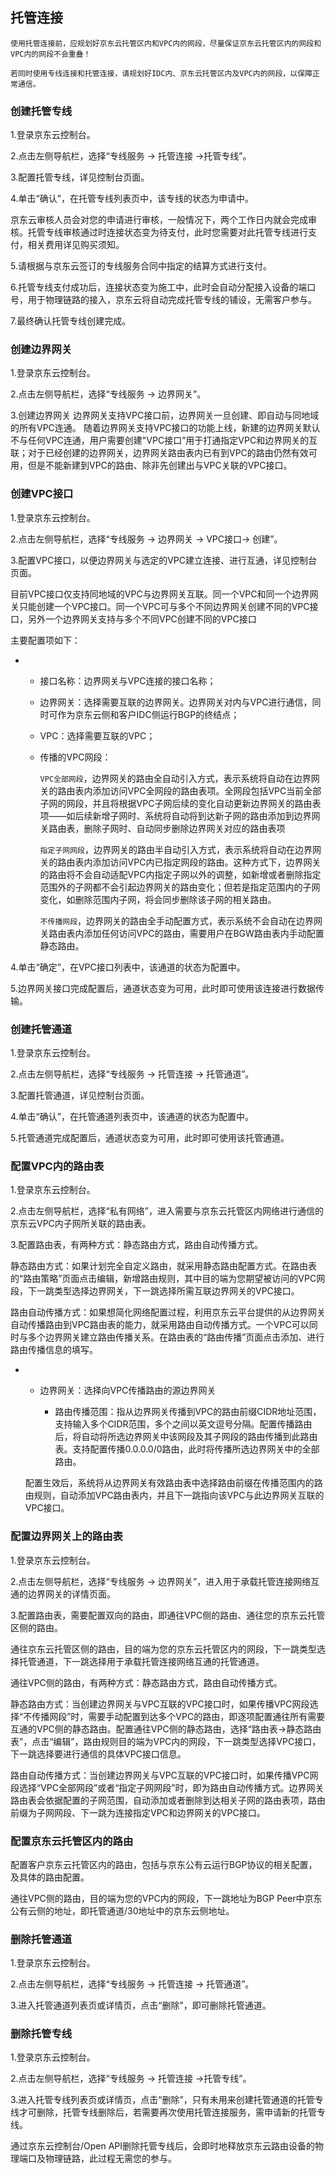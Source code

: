 ## **托管连接**

``使用托管连接前，应规划好京东云托管区内和VPC内的网段，尽量保证京东云托管区内的网段和VPC内的网段不会重叠！``

``若同时使用专线连接和托管连接，请规划好IDC内、京东云托管区内及VPC内的网段，以保障正常通信。``



### **创建托管专线**

1.登录京东云控制台。

2.点击左侧导航栏，选择“专线服务 -> 托管连接 ->托管专线”。

3.配置托管专线，详见控制台页面。

4.单击“确认”，在托管专线列表页中，该专线的状态为申请中。

京东云审核人员会对您的申请进行审核，一般情况下，两个工作日内就会完成审核。托管专线审核通过时连接状态变为待支付，此时您需要对此托管专线进行支付，相关费用详见购买须知。

5.请根据与京东云签订的专线服务合同中指定的结算方式进行支付。

6.托管专线支付成功后，连接状态变为施工中，此时会自动分配接入设备的端口号，用于物理链路的接入，京东云将自动完成托管专线的铺设，无需客户参与。

7.最终确认托管专线创建完成。



### **创建边界网关**

1.登录京东云控制台。

2.点击左侧导航栏，选择“专线服务 -> 边界网关”。

3.创建边界网关
  边界网关支持VPC接口前，边界网关一旦创建、即自动与同地域的所有VPC连通。
  随着边界网关支持VPC接口的功能上线，新建的边界网关默认不与任何VPC连通，用户需要创建"VPC接口”用于打通指定VPC和边界网关的互联；对于已经创建的边界网关，边界网关路由表内已有到VPC的路由仍然有效可用，但是不能新建到VPC的路由、除非先创建出与VPC关联的VPC接口。

### **创建VPC接口**

1.登录京东云控制台。

2.点击左侧导航栏，选择“专线服务 -> 边界网关 -> VPC接口-> 创建”。

3.配置VPC接口，以便边界网关与选定的VPC建立连接、进行互通，详见控制台页面。

目前VPC接口仅支持同地域的VPC与边界网关互联。同一个VPC和同一个边界网关只能创建一个VPC接口。同一个VPC可与多个不同边界网关创建不同的VPC接口，另外一个边界网关支持与多个不同VPC创建不同的VPC接口

主要配置项如下：

- - 接口名称：边界网关与VPC连接的接口名称；

  - 边界网关：选择需要互联的边界网关。边界网关对内与VPC进行通信，同时可作为京东云侧和客户IDC侧运行BGP的终结点；
  
  - VPC：选择需要互联的VPC；
  
  - 传播的VPC网段：
  
    ``VPC全部网段``，边界网关的路由全自动引入方式，表示系统将自动在边界网关的路由表内添加访问VPC全网段的路由表项。全网段包括VPC当前全部子网的网段，并且将根据VPC子网后续的变化自动更新边界网关的路由表项——如后续新增子网时、系统将自动将到达新子网的路由添加到边界网关路由表，删除子网时、自动同步删除边界网关对应的路由表项
    
    ``指定子网网段``，边界网关的路由半自动引入方式，表示系统将自动在边界网关的路由表内添加访问VPC内已指定网段的路由。这种方式下，边界网关的路由将不会自动适配VPC内指定子网以外的调整，如新增或者删除指定范围外的子网都不会引起边界网关的路由变化；但若是指定范围内的子网变化，如删除范围内子网，将会同步删除该子网的相关路由。
    
    ``不传播网段``，边界网关的路由全手动配置方式，表示系统不会自动在边界网关路由表内添加任何访问VPC的路由，需要用户在BGW路由表内手动配置静态路由。

4.单击“确定”，在VPC接口列表中，该通道的状态为配置中。

5.边界网关接口完成配置后，通道状态变为可用，此时即可使用该连接进行数据传输。

### **创建托管通道**

1.登录京东云控制台。

2.点击左侧导航栏，选择“专线服务 -> 托管连接 -> 托管通道”。

3.配置托管通道，详见控制台页面。

4.单击“确认”，在托管通道列表页中，该通道的状态为配置中。

5.托管通道完成配置后，通道状态变为可用，此时即可使用该托管通道。



### **配置VPC内的路由表**

1.登录京东云控制台。

2.点击左侧导航栏，选择“私有网络”，进入需要与京东云托管区内网络进行通信的京东云VPC内子网所关联的路由表。

3.配置路由表，有两种方式：静态路由方式，路由自动传播方式。

  静态路由方式：如果计划完全自定义路由，就采用静态路由配置方式。在路由表的“路由策略”页面点击编辑，新增路由规则，其中目的端为您期望被访问的VPC网段，下一跳类型选择边界网关，下一跳选择所需互联边界网关的VPC接口。

  路由自动传播方式：如果想简化网络配置过程，利用京东云平台提供的从边界网关自动传播路由到VPC路由表的能力，就采用路由自动传播方式。一个VPC可以同时与多个边界网关建立路由传播关系。在路由表的“路由传播”页面点击添加、进行路由传播信息的填写。
  
- - 边界网关：选择向VPC传播路由的源边界网关

    - 路由传播范围：指从边界网关传播到VPC的路由前缀CIDR地址范围，支持输入多个CIDR范围，多个之间以英文逗号分隔。配置传播路由后，将自动将所选边界网关中该网段及其子网段的路由传播到此路由表。支持配置传播0.0.0.0/0路由，此时将传播所选边界网关中的全部路由。

  配置生效后，系统将从边界网关有效路由表中选择路由前缀在传播范围内的路由规则，自动添加VPC路由表内，并且下一跳指向该VPC与此边界网关互联的VPC接口。


### **配置边界网关上的路由表**

1.登录京东云控制台。

2.点击左侧导航栏，选择“专线服务 -> 边界网关”，进入用于承载托管连接网络互通的边界网关的详情页面。

3.配置路由表，需要配置双向的路由，即通往VPC侧的路由、通往您的京东云托管区侧的路由。

通往京东云托管区侧的路由，目的端为您的京东云托管区内的网段，下一跳类型选择托管通道，下一跳选择用于承载托管连接网络互通的托管通道。

通往VPC侧的路由，有两种方式：静态路由方式，路由自动传播方式。

静态路由方式：当创建边界网关与VPC互联的VPC接口时，如果传播VPC网段选择“不传播网段”时，需要手动配置到达多个VPC的路由，即逐项配置通往所有需要互通的VPC侧的静态路由。配置通往VPC侧的静态路由，选择“路由表->静态路由表”，点击“编辑”，路由规则目的端为VPC内的网段，下一跳类型选择VPC接口，下一跳选择要进行通信的具体VPC接口信息。

路由自动传播方式：当创建边界网关与VPC互联的VPC接口时，如果传播VPC网段选择“VPC全部网段”或者“指定子网网段”时，即为路由自动传播方式。边界网关路由表会依据配置的子网范围，自动添加或者删除到达相关子网的路由表项，路由前缀为子网网段、下一跳为连接指定VPC和边界网关的VPC接口。


### **配置京东云托管区内的路由**

配置客户京东云托管区内的路由，包括与京东公有云运行BGP协议的相关配置，及具体的路由配置。

通往VPC侧的路由，目的端为您的VPC内的网段，下一跳地址为BGP Peer中京东公有云侧的地址，即托管通道/30地址中的京东云侧地址。



### **删除托管通道**

1.登录京东云控制台。

2.点击左侧导航栏，选择“专线服务 -> 托管连接 -> 托管通道”。

3.进入托管通道列表页或详情页，点击“删除”，即可删除托管通道。



### **删除托管专线**

1.登录京东云控制台。

2.点击左侧导航栏，选择“专线服务 -> 托管连接 ->托管专线”。

3.进入托管专线列表页或详情页，点击“删除”，只有未用来创建托管通道的托管专线才可删除，托管专线删除后，若需要再次使用托管连接服务，需申请新的托管专线。

通过京东云控制台/Open API删除托管专线后，会即时地释放京东云路由设备的物理端口及物理链路，此过程无需您的参与。
